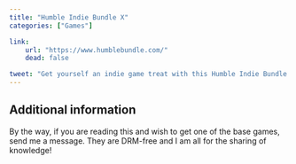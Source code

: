 ```yaml
---
title: "Humble Indie Bundle X"
categories: ["Games"]

link:
    url: "https://www.humblebundle.com/"
    dead: false

tweet: "Get yourself an indie game treat with this Humble Indie Bundle X! That's right, it is the tenth edition and it looks promising!"
---
```


## Additional information

By the way, if you are reading this and wish to get one of the base games, send me a message. They are DRM-free and I am
all for the sharing of knowledge!